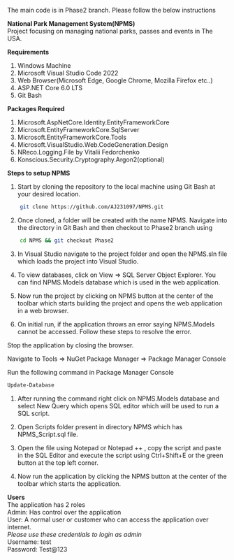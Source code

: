 The main code is in Phase2 branch. Please follow the below instructions

**National Park Management System(NPMS)** <br />
Project focusing on managing national parks, passes and events in The USA.

**Requirements**

1. Windows Machine
2. Microsoft Visual Studio Code 2022
3. Web Browser(Microsoft Edge, Google Chrome, Mozilla Firefox etc..)
4. ASP.NET Core 6.0 LTS
5. Git Bash

**Packages Required**

1. Microsoft.AspNetCore.Identity.EntityFrameworkCore
2. Microsoft.EntityFrameworkCore.SqlServer
3. Microsoft.EntityFrameworkCore.Tools
4. Microsoft.VisualStudio.Web.CodeGeneration.Design
5. NReco.Logging.File by Vitalii Fedorchenko
6. Konscious.Security.Cryptography.Argon2(optional)

**Steps to setup NPMS**

1. Start by cloning the repository to the local machine using Git Bash at your desired location.
```bash
    git clone https://github.com/AJ231097/NPMS.git
```
2. Once cloned, a folder will be created with the name NPMS. Navigate into the directory in Git Bash and then checkout to Phase2 branch using
```bash
    cd NPMS && git checkout Phase2
```
3. In Visual Studio navigate to the project folder and open the NPMS.sln file which loads the project into Visual Studio.

4. To view databases, click on View =\> SQL Server Object Explorer. You can find NPMS.Models database which is used in the web application.

5. Now run the project by clicking on NPMS button at the center of the toolbar which starts building the project and opens the web application in a web browser.

6. On initial run, if the application throws an error saying NPMS.Models cannot be accessed. Follow these steps to resolve the error.

Stop the application by closing the browser.

Navigate to Tools =\> NuGet Package Manager =\> Package Manager Console

Run the following command in Package Manager Console
```bash
Update-Database
```
1. After running the command right click on NPMS.Models database and select New Query which opens SQL editor which will be used to run a SQL script.

2. Open Scripts folder present in directory NPMS which has NPMS\_Script.sql file.

3. Open the file using Notepad or Notepad ++ , copy the script and paste in the SQL Editor and execute the script using Ctrl+Shift+E or the green button at the top left corner.

4. Now run the application by clicking the NPMS button at the center of the toolbar which starts the application.

**Users** <br />
The application has 2 roles <br />
Admin: Has control over the application <br />
User: A normal user or customer who can access the application over internet. <br />
*Please use these credentials to login as admin* <br />
Username: test <br />
Password: Test@123
